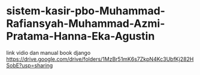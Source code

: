 # sistem-kasir-pbo-Muhammad-Rafiansyah-Muhammad-Azmi-Pratama-Hanna-Eka-Agustin
link vidio dan manual book django https://drive.google.com/drive/folders/1MzBr51mK6s7ZkpN4Kc3UbfKj282HSobE?usp=sharing
